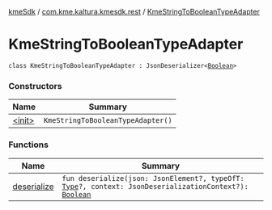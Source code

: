 [kmeSdk](../../index.md) / [com.kme.kaltura.kmesdk.rest](../index.md) / [KmeStringToBooleanTypeAdapter](./index.md)

# KmeStringToBooleanTypeAdapter

`class KmeStringToBooleanTypeAdapter : JsonDeserializer<`[`Boolean`](https://kotlinlang.org/api/latest/jvm/stdlib/kotlin/-boolean/index.html)`>`

### Constructors

| Name | Summary |
|---|---|
| [&lt;init&gt;](-init-.md) | `KmeStringToBooleanTypeAdapter()` |

### Functions

| Name | Summary |
|---|---|
| [deserialize](deserialize.md) | `fun deserialize(json: JsonElement?, typeOfT: `[`Type`](https://developer.android.com/reference/java/lang/reflect/Type.html)`?, context: JsonDeserializationContext?): `[`Boolean`](https://kotlinlang.org/api/latest/jvm/stdlib/kotlin/-boolean/index.html) |
